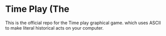  # Time Play (The
This is the official repo for the  Time play graphical game. which uses ASCII to make literal historical acts on your computer.